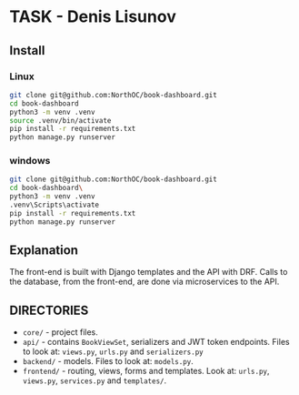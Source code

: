 # TASK - Denis Lisunov

## Install

### Linux

``` sh
git clone git@github.com:NorthOC/book-dashboard.git
cd book-dashboard
python3 -m venv .venv
source .venv/bin/activate
pip install -r requirements.txt
python manage.py runserver
```

### windows

``` sh
git clone git@github.com:NorthOC/book-dashboard.git
cd book-dashboard\
python3 -m venv .venv
.venv\Scripts\activate
pip install -r requirements.txt
python manage.py runserver
```

## Explanation

The front-end is built with Django templates and the API with DRF. Calls to the database, from the front-end, are done via microservices to the API.

## DIRECTORIES

* `core/` - project files.
* `api/` - contains `BookViewSet`, serializers and JWT token endpoints. Files to look at: `views.py`, `urls.py` and `serializers.py`
* `backend/` - models. Files to look at: `models.py`.
* `frontend/` - routing, views, forms and templates. Look at: `urls.py`, `views.py`, `services.py` and `templates/`.